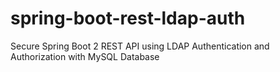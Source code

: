 # spring-boot-rest-ldap-auth
Secure Spring Boot 2 REST API using LDAP Authentication and Authorization with MySQL Database

